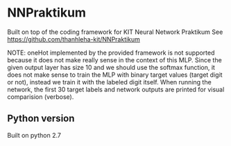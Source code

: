 # NNPraktikum
Built on top of the coding framework for KIT Neural Network Praktikum
See https://github.com/thanhleha-kit/NNPraktikum

NOTE: oneHot implemented by the provided framework is not supported because it does not make really sense in the context of this MLP. Since the given output layer has size 10 and we should use the softmax function, it does not make sense to train the MLP with binary target values (target digit or not), instead we train it with the labeled digit itself.
When running the network, the first 30 target labels and network outputs are printed for visual comparision (verbose).

## Python version
Built on python 2.7

